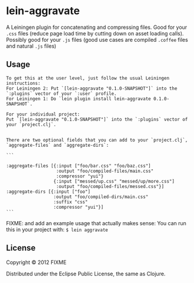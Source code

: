 # lein-aggravate


A Leiningen plugin for concatenating and compressing files. 
Good for your `.css` files (reduce page load time by cutting down on asset loading calls).
Possibly good for your `.js` files (good use cases are compiled `.coffee` files and natural `.js` files)

## Usage

    To get this at the user level, just follow the usual Leiningen instructions:
    For Leiningen 2: Put `[lein-aggravate "0.1.0-SNAPSHOT"]` into the `:plugins` vector of your `:user` profile.
    For Leiningen 1: Do `lein plugin install lein-aggravate 0.1.0-SNAPSHOT`.

    For your individual project:
    Put `[lein-aggravate "0.1.0-SNAPSHOT"]` into the `:plugins` vector of your `project.clj`.


    There are two optional fields that you can add to your `project.clj`, `aggregate-files` and `aggregate-dirs`:

    ```
  
    :aggregate-files [{:input ["foo/bar.css" "foo/baz.css"]
                       :output "foo/compiled-files/main.css"
                       :compressor "yui"}
                      {:input ["messed/up.css" "messed/up/more.css"]
                       :output "foo/compiled-files/messed.css"}]
    :aggregate-dirs [{:input ["foo"]
                      :output "foo/compiled-dirs/main.css"
                      :suffix "css"
                      :compressor "yui"}]
    ```

FIXME: and add an example usage that actually makes sense:
    You can run this in your project with:
    ```
    $ lein aggravate
    ```

## License

Copyright © 2012 FIXME

Distributed under the Eclipse Public License, the same as Clojure.
